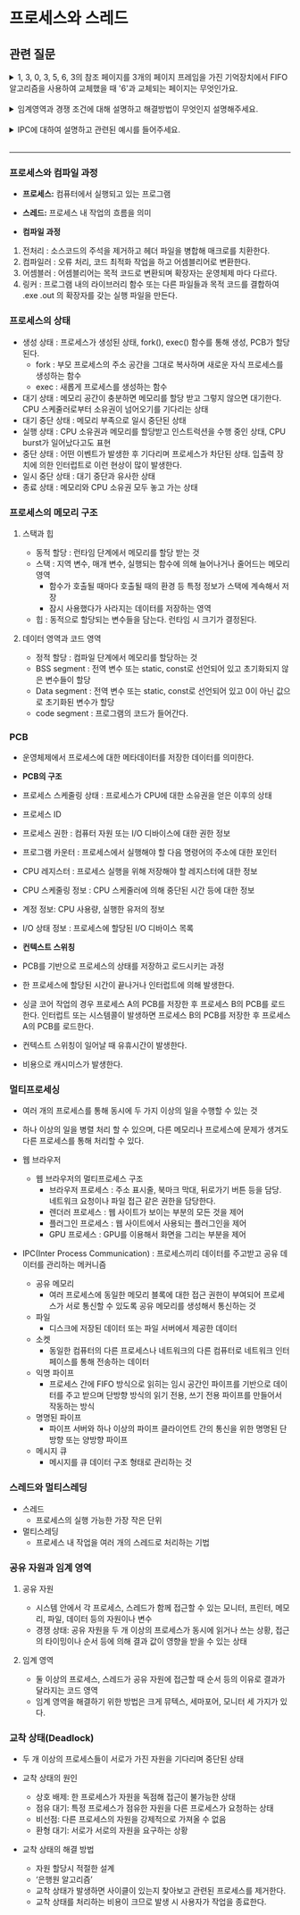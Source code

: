 # 프로세스와 스레드

## 관련 질문
<details>
  <summary>1, 3, 0, 3, 5, 6, 3의 참조 페이지를 3개의 페이지 프레임을 가진 기억장치에서 FIFO 알고리즘을 사용하여 교체했을 때 '6'과 교체되는 페이지는 무엇인가요.</summary>
  <blockquote>
    FIFO 알고리즘은 오래된 페이지가 우선적으로 교체되는 방식을 따릅니다. 따라서 3개의 프레임에 (1, 3, 0) (1, 3, 0) (5, 3, 0) (5, 6, 0) (5, 6, 3) 으로 할당된다. 그러므로 '6'과 교체되는 페이지는 '3' 입니다.
  </blockquote>
</details>
<br/>
<details>
  <summary>임계영역과 경쟁 조건에 대해 설명하고 해결방법이 무엇인지 설명해주세요.</summary>
  <blockquote>
    임계 영역은 둘 이상의 스레드가 동시에 되는 상황이 되어 접근 타이밍 등에 따라 결과값이 달라지는 상태인 경쟁조건을 발생시킬 수 있는 코드 블록을 의미합니다. 공유된 자원에 여러 프로세스가 동시에 접근하면 임계 영역 안에서 경쟁 조건이 발생할 수 있습니다. 이를 해결하기 위해 한번에 하나의 프로세스만 접근할 수 있도록 제한을 두는 방식을 취해야하고 대표적으로 뮤텍스, 세마포어, 모니터를 활용하는 방식이 있습니다.
  </blockquote>
</details>
<br/>
<details>
  <summary>IPC에 대하여 설명하고 관련된 예시를 들어주세요.</summary>
  <blockquote>
    IPC(Inter Process Communication)는 프로세스간 데이터를 주고받고 공유 데이터를 관리하는 메커니즘 입니다. 종류로는 공유 메모리, 파일, 소켓, 익명 파이프, 명명된 파이프, 메시지 큐 등이 있습니다. 
  </blockquote>
</details>
<br/>

<hr/>

### 프로세스와 컴파일 과정

- **프로세스:** 컴퓨터에서 실행되고 있는 프로그램
- **스레드:** 프로세스 내 작업의 흐름을 의미

- **컴파일 과정**
1. 전처리 : 소스코드의 주석을 제거하고 헤더 파일을 병합해 매크로를 치환한다.
2. 컴파일러 : 오류 처리, 코드 최적화 작업을 하고 어셈블리어로 변환한다.
3. 어셈블러 : 어셈블리어는 목적 코드로 변환되며 확장자는 운영체제 마다 다르다.
4. 링커 : 프로그램 내의 라이브러리 함수 또는 다른 파일들과 목적 코드를 결합하여 .exe .out 의 확장자를 갖는 실행 파일을 만든다.


### 프로세스의 상태

- 생성 상태 : 프로세스가 생성된 상태, fork(), exec() 함수를 통해 생성, PCB가 할당된다.
    - fork : 부모 프로세스의 주소 공간을 그대로 복사하며 새로운 자식 프로세스를 생성하는 함수
    - exec : 새롭게 프로세스를 생성하는 함수
- 대기 상태 : 메모리 공간이 충분하면 메모리를 할당 받고 그렇지 않으면 대기한다. CPU 스케줄러로부터 소유권이 넘어오기를 기다리는 상태
- 대기 중단 상태 : 메모리 부족으로 일시 중단된 상태
- 실행 상태 : CPU 소유권과 메모리를 할당받고 인스트럭션을 수행 중인 상태, CPU burst가 일어났다고도 표현
- 중단 상태 : 어떤 이벤트가 발생한 후 기다리며 프로세스가 차단된 상태. 입출력 장치에 의한 인터럽트로 이런 현상이 많이 발생한다.
- 일시 중단 상태 : 대기 중단과 유사한 상태
- 종료 상태 : 메모리와 CPU 소유권 모두 놓고 가는 상태

### 프로세스의 메모리 구조

1. 스택과 힙
    - 동적 할당 : 런타임 단계에서 메모리를 할당 받는 것
    - 스택 : 지역 변수, 매개 변수, 실행되는 함수에 의해 늘어나거나 줄어드는 메모리 영역
        - 함수가 호출될 때마다 호출될 때의 환경 등 특정 정보가 스택에 계속해서 저장
        - 잠시 사용했다가 사라지는 데이터를 저장하는 영역
    - 힙 : 동적으로 할당되는 변수들을 담는다. 런타임 시 크기가 결정된다.

2. 데이터 영역과 코드 영역
    - 정적 할당 : 컴파일 단계에서 메모리를 할당하는 것
    - BSS segment : 전역 변수 또는 static, const로 선언되어 있고 초기화되지 않은 변수들이 할당
    - Data segment : 전역 변수 또는 static, const로 선언되어 있고 0이 아닌 값으로 초기화된 변수가 할당
    - code segment : 프로그램의 코드가 들어간다.

### PCB

- 운영체제에서 프로세스에 대한 메타데이터를 저장한 데이터를 의미한다.

- **PCB의 구조**
- 프로세스 스케줄링 상태 : 프로세스가 CPU에 대한 소유권을 얻은 이후의 상태
- 프로세스 ID
- 프로세스 권한 : 컴퓨터 자원 또는 I/O 디바이스에 대한 권한 정보
- 프로그램 카운터 : 프로세스에서 실행해야 할 다음 명령어의 주소에 대한 포인터
- CPU 레지스터 : 프로세스 실행을 위해 저장해야 할 레지스터에 대한 정보
- CPU 스케줄링 정보 : CPU 스케줄러에 의해 중단된 시간 등에 대한 정보
- 계정 정보: CPU 사용량, 실행한 유저의 정보
- I/O 상태 정보 : 프로세스에 할당된 I/O 디바이스 목록

- **컨텍스트 스위칭**
- PCB를 기반으로 프로세스의 상태를 저장하고 로드시키는 과정
- 한 프로세스에 할당된 시간이 끝나거나 인터럽트에 의해 발생한다.
- 싱글 코어 작업의 경우 프로세스 A의 PCB를 저장한 후 프로세스 B의 PCB를 로드한다. 인터럽트 또는 시스템콜이 발생하면 프로세스 B의 PCB를 저장한 후 프로세스 A의 PCB를 로드한다.
- 컨텍스트 스위칭이 일어날 때 유휴시간이 발생한다.
- 비용으로 캐시미스가 발생한다.

### 멀티프로세싱

- 여러 개의 프로세스를 통해 동시에 두 가지 이상의 일을 수행할 수 있는 것
- 하나 이상의 일을 병렬 처리 할 수 있으며, 다른 메모리나 프로세스에 문제가 생겨도 다른 프로세스를 통해 처리할 수 있다.

- 웹 브라우저
    - 웹 브라우저의 멀티프로세스 구조
        - 브라우저 프로세스 : 주소 표시줄, 북마크 막대, 뒤로가기 버튼 등을 담당. 네트워크 요청이나 파일 접근 같은 권한을 담당한다.
        - 렌더러 프로세스 : 웹 사이트가 보이는 부분의 모든 것을 제어
        - 플러그인 프로세스 : 웹 사이트에서 사용되는 플러그인을 제어
        - GPU 프로세스 : GPU를 이용해서 화면을 그리는 부분을 제어

- IPC(Inter Process Communication) : 프로세스끼리 데이터를 주고받고 공유 데이터를 관리하는 메커니즘 
    - 공유 메모리
        - 여러 프로세스에 동일한 메모리 블록에 대한 접근 권한이 부여되어 프로세스가 서로 통신할 수 있도록 공유 메모리를 생성해서 통신하는 것
    - 파일
        - 디스크에 저장된 데이터 또는 파일 서버에서 제공한 데이터
    - 소켓
        - 동일한 컴퓨터의 다른 프로세스나 네트워크의 다른 컴퓨터로 네트워크 인터페이스를 통해 전송하는 데이터
    - 익명 파이프
        - 프로세스 간에 FIFO 방식으로 읽히는 임시 공간인 파이프를 기반으로 데이터를 주고 받으며 단방향 방식의 읽기 전용, 쓰기 전용 파이프를 만들어서 작동하는 방식
    - 명명된 파이프
        - 파이프 서버와 하나 이상의 파이프 클라이언트 간의 통신을 위한 명명된 단방향 또는 양방향 파이프
    - 메시지 큐
        - 메시지를 큐 데이터 구조 형태로 관리하는 것

### 스레드와 멀티스레딩

- 스레드
    - 프로세스의 실행 가능한 가장 작은 단위
- 멀티스레딩
    - 프로세스 내 작업을 여러 개의 스레드로 처리하는 기법

### 공유 자원과 임계 영역

1. 공유 자원
    - 시스템 안에서 각 프로세스, 스레드가 함께 접근할 수 있는 모니터, 프린터, 메모리, 파일, 데이터 등의 자원이나 변수
    - 경쟁 상태: 공유 자원을 두 개 이상의 프로세스가 동시에 읽거나 쓰는 상황, 접근의 타이밍이나 순서 등에 의해 결과 값이 영향을 받을 수 있는 상태

2. 임계 영역
    - 둘 이상의 프로세스, 스레드가 공유 자원에 접근할 때 순서 등의 이유로 결과가 달라지는 코드 영역
    - 임계 영역을 해결하기 위한 방법은 크게 뮤텍스, 세마포어, 모니터 세 가지가 있다.

### 교착 상태(Deadlock)
- 두 개 이상의 프로세스들이 서로가 가진 자원을 기다리며 중단된 상태
- 교착 상태의 원인
    - 상호 배제: 한 프로세스가 자원을 독점해 접근이 불가능한 상태
    - 점유 대기: 특정 프로세스가 점유한 자원을 다른 프로세스가 요청하는 상태
    - 비선점: 다른 프로세스의 자원을 강제적으로 가져올 수 없음
    - 환형 대기: 서로가 서로의 자원을 요구하는 상황

- 교착 상태의 해결 방법
    - 자원 할당시 적절한 설계
    - ‘은행원 알고리즘’
    - 교착 상태가 발생하면 사이클이 있는지 찾아보고 관련된 프로세스를 제거한다.
    - 교착 상태를 처리하는 비용이 크므로 발생 시 사용자가 작업을 종료한다.